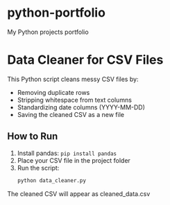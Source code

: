 # python-portfolio
My Python projects portfolio
# Data Cleaner for CSV Files

This Python script cleans messy CSV files by:
- Removing duplicate rows
- Stripping whitespace from text columns
- Standardizing date columns (YYYY-MM-DD)
- Saving the cleaned CSV as a new file

## How to Run
1. Install pandas: `pip install pandas`
2. Place your CSV file in the project folder
3. Run the script: 
   ```bash
   python data_cleaner.py
The cleaned CSV will appear as cleaned_data.csv
